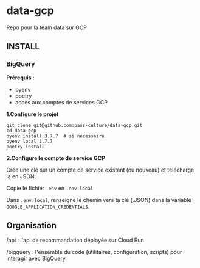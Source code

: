 # data-gcp
Repo pour la team data sur GCP

## INSTALL
### BigQuery
**Prérequis** :
- pyenv
- poetry
- accès aux comptes de services GCP

**1.Configure le projet**

```
git clone git@github.com:pass-culture/data-gcp.git
cd data-gcp
pyenv install 3.7.7  # si nécessaire
pyenv local 3.7.7
poetry install
```

**2.Configure le compte de service GCP**

Crée une clé sur un compte de service existant (ou nouveau) et télécharge la en JSON.

Copie le fichier `.env` en `.env.local`.

Dans `.env.local`, renseigne le chemin vers ta clé (.JSON) dans la variable `GOOGLE_APPLICATION_CREDENTIALS`.

## Organisation

/api : l'api de recommandation déployée sur Cloud Run

/bigquery : l'ensemble du code (utilitaires, configuration, scripts) pour interagir avec BigQuery.
